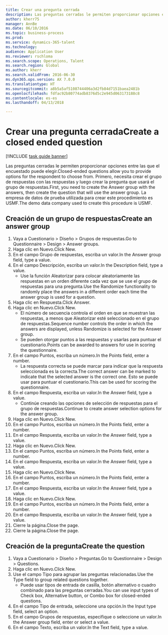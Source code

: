 ```yaml
--- 
title: Crear una pregunta cerrada
description: Las preguntas cerradas le permiten proporcionar opciones entre las que el encuestado puede elegir.
author: kherr75
manager: AnnBe
ms.date: 06/10/2016
ms.topic: business-process
ms.prod: 
ms.service: dynamics-365-talent
ms.technology: 
audience: Application User
ms.reviewer: rschloma
ms.search.scope: Operations, Talent
ms.search.region: Global
ms.author: kherr
ms.search.validFrom: 2016-06-30
ms.dyn365.ops.version: AX 7.0.0
ms.translationtype: HT
ms.sourcegitcommit: a8b5a5af5108744406a3d2fb84d7151baea2481b
ms.openlocfilehash: fdfac92b80774adb8376d5c2e945d063173188c8
ms.contentlocale: es-es
ms.lasthandoff: 04/13/2018

---
```

# <a name="create-a-closed-ended-question"></a><span data-ttu-id="71a04-103">Crear una pregunta cerrada</span><span class="sxs-lookup"><span data-stu-id="71a04-103">Create a closed ended question</span></span>

[!INCLUDE [task guide banner](../../includes/task-guide-banner.md)]

<span data-ttu-id="71a04-104">Las preguntas cerradas le permiten proporcionar opciones entre las que el encuestado puede elegir.</span><span class="sxs-lookup"><span data-stu-id="71a04-104">Closed-ended questions allow you to provide options for the respondent to choose from.</span></span> <span data-ttu-id="71a04-105">Primero, necesita crear el grupo de respuestas con las respuestas y luego crear la pregunta que usará el grupo de respuestas.</span><span class="sxs-lookup"><span data-stu-id="71a04-105">First, you need to create the Answer group with the answers, then create the question that will use the answer group.</span></span> <span data-ttu-id="71a04-106">La empresa de datos de prueba utilizada para crear este procedimiento es USMF.</span><span class="sxs-lookup"><span data-stu-id="71a04-106">The demo data company used to create this procedure is USMF.</span></span>


## <a name="create-an-answer-group"></a><span data-ttu-id="71a04-107">Creación de un grupo de respuestas</span><span class="sxs-lookup"><span data-stu-id="71a04-107">Create an answer group</span></span>
1. <span data-ttu-id="71a04-108">Vaya a Cuestionario > Diseño > Grupos de respuestas.</span><span class="sxs-lookup"><span data-stu-id="71a04-108">Go to Questionnaire > Design > Answer groups.</span></span>
2. <span data-ttu-id="71a04-109">Haga clic en Nuevo.</span><span class="sxs-lookup"><span data-stu-id="71a04-109">Click New.</span></span>
3. <span data-ttu-id="71a04-110">En el campo Grupo de respuestas, escriba un valor.</span><span class="sxs-lookup"><span data-stu-id="71a04-110">In the Answer group field, type a value.</span></span>
4. <span data-ttu-id="71a04-111">En el campo Descripción, escriba un valor.</span><span class="sxs-lookup"><span data-stu-id="71a04-111">In the Description field, type a value.</span></span>
    * <span data-ttu-id="71a04-112">Use la función Aleatorizar para colocar aleatoriamente las respuestas en un orden diferente cada vez que se use el grupo de respuestas para una pregunta.</span><span class="sxs-lookup"><span data-stu-id="71a04-112">Use the Randomize functionality to randomly place the answers in a different order each time the answer group is used for a question.</span></span>  
5. <span data-ttu-id="71a04-113">Haga clic en Respuesta.</span><span class="sxs-lookup"><span data-stu-id="71a04-113">Click Answer.</span></span>
6. <span data-ttu-id="71a04-114">Haga clic en Nuevo.</span><span class="sxs-lookup"><span data-stu-id="71a04-114">Click New.</span></span>
    * <span data-ttu-id="71a04-115">El número de secuencia controla el orden en que se muestran las respuestas, a menos que Aleatorizar esté seleccionado en el grupo de respuestas.</span><span class="sxs-lookup"><span data-stu-id="71a04-115">Sequence number controls the order in which the answers are displayed, unless Randomize is selected for the Answer group.</span></span>  
    * <span data-ttu-id="71a04-116">Se pueden otorgar puntos a las respuestas y usarlas para puntuar el cuestionario.</span><span class="sxs-lookup"><span data-stu-id="71a04-116">Points can be awarded to answers for use in scoring the questionnaire.</span></span>  
7. <span data-ttu-id="71a04-117">En el campo Puntos, escriba un número.</span><span class="sxs-lookup"><span data-stu-id="71a04-117">In the Points field, enter a number.</span></span>
    * <span data-ttu-id="71a04-118">La respuesta correcta se puede marcar para indicar que la respuesta seleccionada es la correcta.</span><span class="sxs-lookup"><span data-stu-id="71a04-118">The correct answer can be marked to indicate that the selected answer is the correct one.</span></span> <span data-ttu-id="71a04-119">Esto se puede usar para puntuar el cuestionario.</span><span class="sxs-lookup"><span data-stu-id="71a04-119">This can be used for scoring the questionnaire.</span></span>  
8. <span data-ttu-id="71a04-120">En el campo Respuesta, escriba un valor.</span><span class="sxs-lookup"><span data-stu-id="71a04-120">In the Answer field, type a value.</span></span>
    * <span data-ttu-id="71a04-121">Continúe creando las opciones de selección de respuestas para el grupo de respuestas.</span><span class="sxs-lookup"><span data-stu-id="71a04-121">Continue to create answer selection options for the answer group.</span></span>  
9. <span data-ttu-id="71a04-122">Haga clic en Nuevo.</span><span class="sxs-lookup"><span data-stu-id="71a04-122">Click New.</span></span>
10. <span data-ttu-id="71a04-123">En el campo Puntos, escriba un número.</span><span class="sxs-lookup"><span data-stu-id="71a04-123">In the Points field, enter a number.</span></span>
11. <span data-ttu-id="71a04-124">En el campo Respuesta, escriba un valor.</span><span class="sxs-lookup"><span data-stu-id="71a04-124">In the Answer field, type a value.</span></span>
12. <span data-ttu-id="71a04-125">Haga clic en Nuevo.</span><span class="sxs-lookup"><span data-stu-id="71a04-125">Click New.</span></span>
13. <span data-ttu-id="71a04-126">En el campo Puntos, escriba un número.</span><span class="sxs-lookup"><span data-stu-id="71a04-126">In the Points field, enter a number.</span></span>
14. <span data-ttu-id="71a04-127">En el campo Respuesta, escriba un valor.</span><span class="sxs-lookup"><span data-stu-id="71a04-127">In the Answer field, type a value.</span></span>
15. <span data-ttu-id="71a04-128">Haga clic en Nuevo.</span><span class="sxs-lookup"><span data-stu-id="71a04-128">Click New.</span></span>
16. <span data-ttu-id="71a04-129">En el campo Puntos, escriba un número.</span><span class="sxs-lookup"><span data-stu-id="71a04-129">In the Points field, enter a number.</span></span>
17. <span data-ttu-id="71a04-130">En el campo Respuesta, escriba un valor.</span><span class="sxs-lookup"><span data-stu-id="71a04-130">In the Answer field, type a value.</span></span>
18. <span data-ttu-id="71a04-131">Haga clic en Nuevo.</span><span class="sxs-lookup"><span data-stu-id="71a04-131">Click New.</span></span>
19. <span data-ttu-id="71a04-132">En el campo Puntos, escriba un número.</span><span class="sxs-lookup"><span data-stu-id="71a04-132">In the Points field, enter a number.</span></span>
20. <span data-ttu-id="71a04-133">En el campo Respuesta, escriba un valor.</span><span class="sxs-lookup"><span data-stu-id="71a04-133">In the Answer field, type a value.</span></span>
21. <span data-ttu-id="71a04-134">Cierre la página.</span><span class="sxs-lookup"><span data-stu-id="71a04-134">Close the page.</span></span>
22. <span data-ttu-id="71a04-135">Cierre la página.</span><span class="sxs-lookup"><span data-stu-id="71a04-135">Close the page.</span></span>

## <a name="create-the-question"></a><span data-ttu-id="71a04-136">Creación de la pregunta</span><span class="sxs-lookup"><span data-stu-id="71a04-136">Create the question</span></span>
1. <span data-ttu-id="71a04-137">Vaya a Cuestionario > Diseño > Preguntas.</span><span class="sxs-lookup"><span data-stu-id="71a04-137">Go to Questionnaire > Design > Questions.</span></span>
2. <span data-ttu-id="71a04-138">Haga clic en Nuevo.</span><span class="sxs-lookup"><span data-stu-id="71a04-138">Click New.</span></span>
3. <span data-ttu-id="71a04-139">Use el campo Tipo para agrupar las preguntas relacionadas.</span><span class="sxs-lookup"><span data-stu-id="71a04-139">Use the Type field to group related questions together.</span></span>
    * <span data-ttu-id="71a04-140">Puede usar tipos de entrada de casilla, botón alternativo o cuadro combinado para las preguntas cerradas.</span><span class="sxs-lookup"><span data-stu-id="71a04-140">You can use input types of Check box, Alternative button, or Combo box for closed-ended questions.</span></span>  
4. <span data-ttu-id="71a04-141">En el campo Tipo de entrada, seleccione una opción.</span><span class="sxs-lookup"><span data-stu-id="71a04-141">In the Input type field, select an option.</span></span>
5. <span data-ttu-id="71a04-142">En el campo Grupos de respuestas, especifique o seleccione un valor.</span><span class="sxs-lookup"><span data-stu-id="71a04-142">In the Answer group field, enter or select a value.</span></span>
6. <span data-ttu-id="71a04-143">En el campo Texto, escriba un valor.</span><span class="sxs-lookup"><span data-stu-id="71a04-143">In the Text field, type a value.</span></span>


